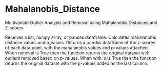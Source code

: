# Mahalanobis_Distance
Multivariate Outlier Analysis and Removal using Mahalanobis Distances and Z-scores

Receives a list, numpy array, or pandas dataframe.
Calculates mahalanobis distance values and p_values.
Returns a pandas dataframe of the z-scores of each data point, with the mahalanobis values and p-values attached.
When removal is True then the function returns the original dataset with outliers removed based on p-values.
When with_p is True then the function returns the original dataset with the p-values added as the last column.

